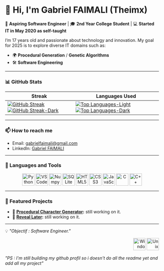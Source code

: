 # 👋 Hi, I'm Gabriel FAIMALI (Theimx) 

🌟 **Aspiring Software Engineer** | 🎓 **2nd Year College Student** | 💻 **Started IT in May 2020 as self-taught**  

I’m 17 years old and passionate about technology and innovation. My goal for 2025 is to explore diverse IT domains such as:   
- 🌍 **Procedural Generation** / **Genetic Algorithms** 
- 🛠️ **Software Engineering**  

---

### 📊 GitHub Stats

| **Streak** | **Languages Used** |
|------------|--------------------|
| [![GitHub Streak](https://streak-stats.demolab.com/?user=Theimx)](https://github.com/Theimx#gh-light-mode-only) [![GitHub Streak-Dark](https://streak-stats.demolab.com/?user=Theimx&theme=dark)](https://github.com/Theimx#gh-dark-mode-only) | [![Top Languages-Light](https://github-readme-stats.vercel.app/api/top-langs/?username=Theimx&layout=compact&theme=default)](https://github.com/Theimx#gh-light-mode-only) [![Top Languages-Dark](https://github-readme-stats.vercel.app/api/top-langs/?username=Theimx&layout=compact&theme=dark)](https://github.com/Theimx#gh-dark-mode-only) |


---

### 📫 How to reach me
- Email: [gabrielfaimali@gmail.com](mailto:gabrielfaimali@gmail.com)  
- LinkedIn: [Gabriel FAIMALI](www.linkedin.com/in/gabriel-faimali-a245862b6)  

---

### 🔧 Languages and Tools  
<p align="center">
  <img src="https://cdn.jsdelivr.net/gh/devicons/devicon/icons/python/python-original.svg" width="40" height="40" alt="Python"/> 
  <img src="https://cdn.jsdelivr.net/gh/devicons/devicon/icons/vscode/vscode-original.svg" width="40" height="40" alt="VSCode"/> 
  <img src="https://cdn.jsdelivr.net/gh/devicons/devicon@latest/icons/numpy/numpy-original.svg" width="40" height="40" alt="Numpy"/> 
  <img src="https://cdn.jsdelivr.net/gh/devicons/devicon@latest/icons/sqlite/sqlite-original.svg" width="40" height="40" alt="SQLite"/> 
  <img src="https://cdn.jsdelivr.net/gh/devicons/devicon/icons/html5/html5-original.svg" width="40" height="40" alt="HTML5"/> 
  <img src="https://cdn.jsdelivr.net/gh/devicons/devicon/icons/css3/css3-original.svg" width="40" height="40" alt="CSS3"/> 
  <img src="https://cdn.jsdelivr.net/gh/devicons/devicon/icons/javascript/javascript-original.svg" width="40" height="40" alt="JavaScript"/> 
  <img src="https://cdn.jsdelivr.net/gh/devicons/devicon@latest/icons/c/c-original.svg" width="40" height="40" alt="C"/>
  <img src="https://cdn.jsdelivr.net/gh/devicons/devicon@latest/icons/cplusplus/cplusplus-original.svg" width="40" height="40" alt="C++"/>
</p>

---

### 🚀 Featured Projects
- 🌟 **[Procedural Character Generator](#):** still working on it.  
- 🌟 **[Reveal Later](#):** still working on it.  

---

💡 _"Objectif : Software Engineer."_                                                   <p align="right"><img src="https://cdn.jsdelivr.net/gh/devicons/devicon@latest/icons/windows11/windows11-original.svg" width="40" height="40" alt="Windows"/>  <img src="https://cdn.jsdelivr.net/gh/devicons/devicon@latest/icons/unix/unix-original.svg" width="40" height="40" alt="Unix"/></p>

_"PS : I'm still building my github profil so i doesn't do all the readme yet and add all my project"_    
